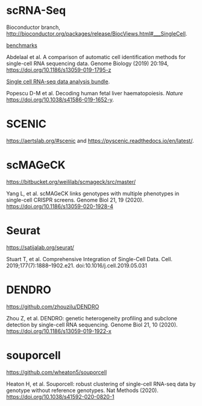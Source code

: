 # scRNA-Seq

Bioconductor branch, http://bioconductor.org/packages/release/BiocViews.html#___SingleCell.

[benchmarks](https://github.com/tabdelaal/scRNAseq_Benchmark/tree/snakemake_and_docker)

Abdelaal et al. A comparison of automatic cell identification methods for single-cell RNA sequencing data. Genome Biology (2019) 20:194,
https://doi.org/10.1186/s13059-019-1795-z

[Single cell RNA-seq data analysis bundle](https://github.com/haniffalab/FCA_liver).

Popescu D-M et al. Decoding human fetal liver haematopoiesis. *Nature*  https://doi.org/10.1038/s41586-019-1652-y.

# SCENIC

https://aertslab.org/#scenic and https://pyscenic.readthedocs.io/en/latest/.

# scMAGeCK

https://bitbucket.org/weililab/scmageck/src/master/

Yang L, et al. scMAGeCK links genotypes with multiple phenotypes in single-cell CRISPR screens. Genome Biol 21, 19 (2020). https://doi.org/10.1186/s13059-020-1928-4

# Seurat

https://satijalab.org/seurat/

Stuart T, et al. Comprehensive Integration of Single-Cell Data. Cell. 2019;177(7):1888–1902.e21. doi:10.1016/j.cell.2019.05.031

# DENDRO

https://github.com/zhouzilu/DENDRO

Zhou Z, et al. DENDRO: genetic heterogeneity profiling and subclone detection by single-cell RNA sequencing. Genome Biol 21, 10 (2020). https://doi.org/10.1186/s13059-019-1922-x

# souporcell

https://github.com/wheaton5/souporcell

Heaton H, et al. Souporcell: robust clustering of single-cell RNA-seq data by genotype without reference genotypes. Nat Methods (2020). https://doi.org/10.1038/s41592-020-0820-1
